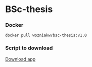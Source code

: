 # BSc-thesis


### Docker
```docker pull wozniakw/bsc-thesis:v1.0```

### Script to download
[Download app](https://github.com/wozniakw2002/BSc-thesis/blob/wozniakw2002-patch-1/app.cmd)

